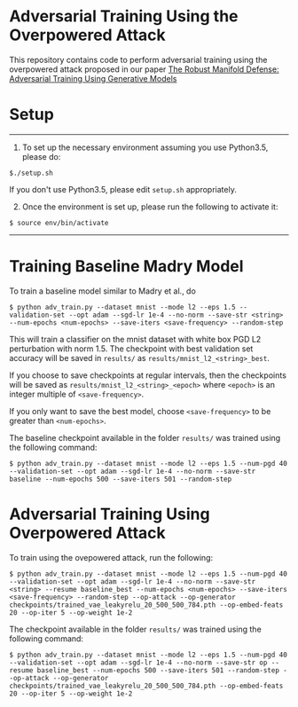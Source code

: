 # Adversarial Training Using the Overpowered Attack
This repository contains code to perform adversarial training using the overpowered attack proposed in our paper
[The Robust Manifold Defense: Adversarial Training Using Generative Models](https://arxiv.org/abs/1712.09196)

# Setup
---
1. To set up the necessary environment assuming you use Python3.5, please do:
```shell
$./setup.sh
```
If you don't use Python3.5, please edit ```setup.sh``` appropriately.

2. Once the environment is set up, please run the following to activate it:
```shell
$ source env/bin/activate
```
---

# Training Baseline Madry Model
To train a baseline model similar to Madry et al., do
```shell
$ python adv_train.py --dataset mnist --mode l2 --eps 1.5 --validation-set --opt adam --sgd-lr 1e-4 --no-norm --save-str <string> --num-epochs <num-epochs> --save-iters <save-frequency> --random-step
```

This will train a classifier on the mnist dataset with white box PGD L2 perturbation with norm 1.5. The checkpoint with best validation set accuracy will be saved in ```results/``` as ```results/mnist_l2_<string>_best```. 

If you choose to save checkpoints at regular intervals, then the checkpoints will be saved as ```results/mnist_l2_<string>_<epoch>``` where ```<epoch>``` is an integer multiple of ```<save-frequency>```.

If you only want to save the best model, choose ```<save-frequency>``` to be greater than ```<num-epochs>```.

The baseline checkpoint available in the folder ```results/``` was trained using the following command:
```shell
$ python adv_train.py --dataset mnist --mode l2 --eps 1.5 --num-pgd 40 --validation-set --opt adam --sgd-lr 1e-4 --no-norm --save-str baseline --num-epochs 500 --save-iters 501 --random-step 
```

# Adversarial Training Using Overpowered Attack
To train using the ovepowered attack, run the following:
```shell
$ python adv_train.py --dataset mnist --mode l2 --eps 1.5 --num-pgd 40 --validation-set --opt adam --sgd-lr 1e-4 --no-norm --save-str <string> --resume baseline_best --num-epochs <num-epochs> --save-iters <save-frequency> --random-step --op-attack --op-generator checkpoints/trained_vae_leakyrelu_20_500_500_784.pth --op-embed-feats 20 --op-iter 5 --op-weight 1e-2
```

The checkpoint available in the folder ```results/``` was trained using the following command:
```shell
$ python adv_train.py --dataset mnist --mode l2 --eps 1.5 --num-pgd 40 --validation-set --opt adam --sgd-lr 1e-4 --no-norm --save-str op --resume baseline_best --num-epochs 500 --save-iters 501 --random-step --op-attack --op-generator checkpoints/trained_vae_leakyrelu_20_500_500_784.pth --op-embed-feats 20 --op-iter 5 --op-weight 1e-2
```
